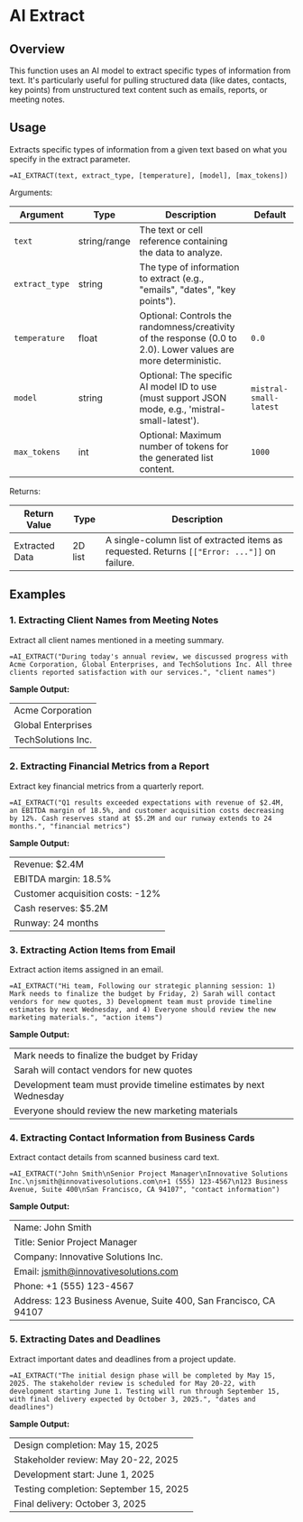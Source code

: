 # AI Extract

## Overview

This function uses an AI model to extract specific types of information from text. It's particularly useful for pulling structured data (like dates, contacts, key points) from unstructured text content such as emails, reports, or meeting notes.

## Usage

Extracts specific types of information from a given text based on what you specify in the extract parameter.

```excel
=AI_EXTRACT(text, extract_type, [temperature], [model], [max_tokens])
```

Arguments:

| Argument      | Type           | Description                                                                                              | Default         |
|---------------|----------------|----------------------------------------------------------------------------------------------------------|-----------------|
| `text`        | string/range   | The text or cell reference containing the data to analyze.                                               |                 |
| `extract_type`| string         | The type of information to extract (e.g., "emails", "dates", "key points").                        |                 |
| `temperature` | float          | Optional: Controls the randomness/creativity of the response (0.0 to 2.0). Lower values are more deterministic. | `0.0`     |
| `model`       | string         | Optional: The specific AI model ID to use (must support JSON mode, e.g., 'mistral-small-latest').         | `mistral-small-latest` |
| `max_tokens`  | int            | Optional: Maximum number of tokens for the generated list content.                                       | `1000`          |

Returns:

| Return Value  | Type    | Description                                                                                                    |
|---------------|---------|----------------------------------------------------------------------------------------------------------------|
| Extracted Data| 2D list | A single-column list of extracted items as requested. Returns `[["Error: ..."]]` on failure.                 |

## Examples

### 1. Extracting Client Names from Meeting Notes
Extract all client names mentioned in a meeting summary.
```excel
=AI_EXTRACT("During today's annual review, we discussed progress with Acme Corporation, Global Enterprises, and TechSolutions Inc. All three clients reported satisfaction with our services.", "client names")
```
**Sample Output:**

| |
|---------------------------|
| Acme Corporation |
| Global Enterprises |
| TechSolutions Inc. |

### 2. Extracting Financial Metrics from a Report
Extract key financial metrics from a quarterly report.
```excel
=AI_EXTRACT("Q1 results exceeded expectations with revenue of $2.4M, an EBITDA margin of 18.5%, and customer acquisition costs decreasing by 12%. Cash reserves stand at $5.2M and our runway extends to 24 months.", "financial metrics")
```
**Sample Output:**

| |
|---------------------------|
| Revenue: $2.4M |
| EBITDA margin: 18.5% |
| Customer acquisition costs: -12% |
| Cash reserves: $5.2M |
| Runway: 24 months |

### 3. Extracting Action Items from Email
Extract action items assigned in an email.
```excel
=AI_EXTRACT("Hi team, Following our strategic planning session: 1) Mark needs to finalize the budget by Friday, 2) Sarah will contact vendors for new quotes, 3) Development team must provide timeline estimates by next Wednesday, and 4) Everyone should review the new marketing materials.", "action items")
```
**Sample Output:**

| |
|---------------------------|
| Mark needs to finalize the budget by Friday |
| Sarah will contact vendors for new quotes |
| Development team must provide timeline estimates by next Wednesday |
| Everyone should review the new marketing materials |

### 4. Extracting Contact Information from Business Cards
Extract contact details from scanned business card text.
```excel
=AI_EXTRACT("John Smith\nSenior Project Manager\nInnovative Solutions Inc.\njsmith@innovativesolutions.com\n+1 (555) 123-4567\n123 Business Avenue, Suite 400\nSan Francisco, CA 94107", "contact information")
```
**Sample Output:**

| |
|---------------------------|
| Name: John Smith |
| Title: Senior Project Manager |
| Company: Innovative Solutions Inc. |
| Email: jsmith@innovativesolutions.com |
| Phone: +1 (555) 123-4567 |
| Address: 123 Business Avenue, Suite 400, San Francisco, CA 94107 |

### 5. Extracting Dates and Deadlines
Extract important dates and deadlines from a project update.
```excel
=AI_EXTRACT("The initial design phase will be completed by May 15, 2025. The stakeholder review is scheduled for May 20-22, with development starting June 1. Testing will run through September 15, with final delivery expected by October 3, 2025.", "dates and deadlines")
```
**Sample Output:**

| |
|---------------------------|
| Design completion: May 15, 2025 |
| Stakeholder review: May 20-22, 2025 |
| Development start: June 1, 2025 |
| Testing completion: September 15, 2025 |
| Final delivery: October 3, 2025 |